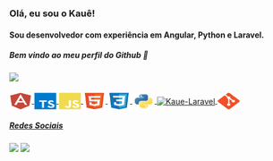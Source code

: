 <h3>Olá, eu sou o Kauê!</h3>
<h4>Sou desenvolvedor com experiência em Angular, Python e Laravel.</h4>
<h5> Bem vindo ao meu perfil do Github 👋 </h5>
<div align="left">
  <a href="https://github.com/kaueribeiro99">
  <img height="180em" src="https://github-readme-stats.vercel.app/api/top-langs/?username=kaueribeiro99&layout=compact&langs_count=7&theme=light"/>
<div style="display: inline_block"><br>
  <img align="center" alt="Kaue-Ts" height="30" width="40" src="https://raw.githubusercontent.com/devicons/devicon/master/icons/angularjs/angularjs-plain.svg">
  <img align="center" alt="Kaue-Ts" height="30" width="40" src="https://raw.githubusercontent.com/devicons/devicon/master/icons/typescript/typescript-plain.svg">
  <img align="center" alt="Kaue-Ts" height="30" width="40" src="https://raw.githubusercontent.com/devicons/devicon/master/icons/javascript/javascript-plain.svg">
  <img align="center" alt="Kaue-HTML" height="30" width="40" src="https://raw.githubusercontent.com/devicons/devicon/master/icons/html5/html5-original.svg">
<img align="center" alt="Kaue-CSS" height="30" width="40" src="https://raw.githubusercontent.com/devicons/devicon/master/icons/css3/css3-original.svg">
<img align="center" alt="Kaue-Python" height="30" width="40" src="https://raw.githubusercontent.com/devicons/devicon/master/icons/python/python-original.svg"> 
<img align="center" alt="Kaue-Laravel" height="30" width="40" src="https://cdn.jsdelivr.net/gh/devicons/devicon@latest/icons/laravel/laravel-original.svg" />
<img align="center" alt="Kaue-Git" height="30" width="40" src="https://raw.githubusercontent.com/devicons/devicon/master/icons/git/git-original.svg">  
</div>
  
<h5> Redes Sociais </h5>
 
<div> 
  <a href = "mailto:kauedejesusrodriguesribeiro@hotmail.com"><img src="https://img.shields.io/badge/-Outlook-%23333?style=for-the-badge&logo=microsoft&logoColor=white"target="_blank"></a>
  <a href="https://www.linkedin.com/in/kauê-de-jesus-rodrigues-ribeiro-537981108/"target="_blank"><img src="https://img.shields.io/badge/-LinkedIn-%230077B5?style=for-the-badge&logo=linkedin&logoColor=white" target="_blank"></a> 
 
</div>
